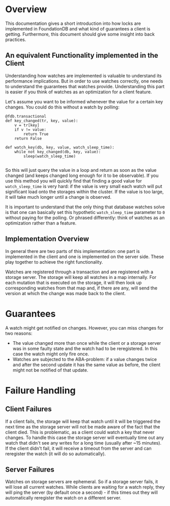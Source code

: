 # Overview

This documentation gives a short introduction into how locks are implemented in FoundationDB and what kind of guarantees a client is getting. Furthermore, this document should give some insight into back practices.

## An equivalent Functionality implemented in the Client

Understanding how watches are implemented is valuable to understand its performance implications. But in order to use watches correctly, one needs to understand the guarantees that watches provide. Understanding this part is easier if you think of watches as an optimization for a client feature.

Let's assume you want to be informed whenever the value for a certain key changes. You could do this without a watch by polling:

```
@fdb.transactional
def key_changed(tr, key, value):
    v = tr[key]
    if v != value:
        return True
    return False

def watch_key(db, key, value, watch_sleep_time):
    while not key_changed(db, key, value):
        sleep(watch_sleep_time)
        
```

So this will just query the value in a loop and return as soon as the value changed (and keeps changed long enough for it to be observable). If you use this method you will quickly find that finding a good value for `watch_sleep_time` is very hard: if the value is very small each watch will put significant load onto the storages within the cluster. If the value is too large, it will take much longer until a change is observed.

It is important to understand that the only thing that database watches solve is that one can basically set this hypothetic `watch_sleep_time` parameter to `0` without paying for the polling. Or phrased differently: think of watches as an optimization rather than a feature.

## Implementation Overview

In general there are two parts of this implementation: one part is implemented in the client and one is implemented on the server side. These play together to achieve the right functionality.

Watches are registered through a transaction and are registered with a storage server. The storage will keep all watches in a map internally. For each mutation that is executed on the storage, it will then look up corresponding watches from that map and, if there are any, will send the version at which the change was made back to the client.


# Guarantees

A watch might get notified on changes. However, you can miss changes for two reasons:
* The value changed more than once while the client or a storage server was in some faulty state and the watch had to be reregistered. In this case the watch might only fire once.
* Watches are subjected to the ABA-problem: if a value changes twice and after the second update it has the same value as before, the client might not be notified of that update.

# Failure Handling

## Client Failures

If a client fails, the storage will keep that watch until it will be triggered the next time as the storage server will not be made aware of the fact that the client died. This is problematic, as a client could watch a key that never changes. To handle this case the storage server will eventually time out any watch that didn't see any writes for a long time (usually after ~15 minutes). If the client didn't fail, it will receive a timeout from the server and can reregister the watch (it will do so automatically).

## Server Failures

Watches on storage servers are ephemeral. So if a storage server fails, it will lose all current watches. While clients are waiting for a watch reply, they will ping the server (by default once a second) - if this times out they will automatically reregister the watch on a different server.